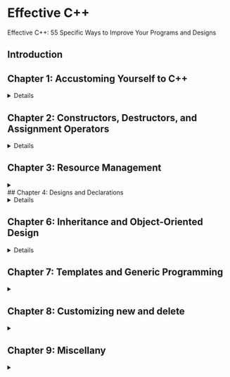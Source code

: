 # Effective C++

Effective C++: 55 Specific Ways to Improve Your Programs and Designs

## Introduction

## Chapter 1: Accustoming Yourself to C++

<details>

### Item 1: View C++ as a federation of languages.

C++ isn’t one language, it’s four languages together, it’s C, object oriented C++, template C++ and the STL. each part has its’ own conventions, styles and pitfalls. They can work together, but we must know how to combine them.

For example. For C basic stuff, we love passing by value (for built-in, C-like types), but in OOP c++, we prefer to pass references, and in templated c++, we have to pass references, but we when go to the STL, we have pointers again,and we go back to passing by value.

### Item 2: Prefer consts, enums, and inlines to #defines.

C++ gives us more power to the compiler, and we should use it rather than the precompiler, when possible.
Rather than having defined constants (#define ASPECT 1.653) we should use cons symbols,
Const is stronger in cpp than in C,
If we have a pointer, we need to use two const specifiers.
And if we use a string, we should use the std::string type.
Make it const.

Making the const part of the code means we can limit it’s visibility and scope. We should define it as a static member of the class.
Class X {
Static const int NumTurns = 5;
};
Older versions of the compiler wouldn’t allow that behavior, and require us to define the value outside of the definitions.

A different way is to declare an enum member, which can also be encapsulated.
Enums cannot be referenced or addresseed, which is more similar to #define.

We should also avoid using #define to create macros.
The following example is one possible fuckup:

It seems innocent, but side effects
f(++a > b ? ++a,b); we do ++ twice.
f(++a > b+10 ? ++a,b); we do ++ once.

Here we should use a templated function, which gets const references, and the ++ will happen just once.

We still have #include, #ifndef,#define,#endif.
But we should reduce our use of the preprocessor.

### Item 3: Use const whenever possible.

Const means that the object shouldn’t be modified. And it asks the compiler to help us enforce this rule
We have many ways of using ‘const’:
If the const is to the left of the asterix, it’s a pointer to a const value.
If the const is to the right of the asterix, it’s a const pointer to a value.
If on both, const pointer to a const value, basically immutable.

In terms of the type, the side of the const doesn’t matter. Use the spiral rule to determine.

Iterators in the STL are modeled on pointers, so something about that.
In a function, const can be the return value, parameters, or the function itself (as a member function).
Sometimes we want to return a const objects, this protects us from some weird behaviors.

Const member functions, if it’s not a const, const objects can’t call it.
Constiness of a member function is part of the signature, so if we want to override it, we should make sure to keep the constiness.

If we didn’t have two versions we would either open ourselves to attacks on our objects (a[0] = 0;) or reduce the ability to use the object.

Bitwise and logical constness
Bitwise - no bits are changed, easy for the compiler to see.
Logical - a philosophy: a const member function can change the bits, but only in ways the client can’t tell.

We might want to change some private members to provide better performance, but constiness stops us!
For that we have the ‘mutable’ keyword. We set it for data members (private!) and it means we can modify these members even inside const functions.

Avoiding duplication
We might have const and non const functions with almost identical behavior, which we would want to avoid writing twice.
One solution is to move what we can to private functions.
Another solution is to cast consintess away.
This is the one place we can should use cast.
What we do is take the non const version, cast it as const (static_cast<>()) and the const_cast<non const>() the return value.
After all, if we are in a non-const function, it means the user has a non const object, so we aren’t doing anything wrong.

### Item 4: Make sure that objects are initialized before they’re used.

Uninitialized values are dangerous. The rules for when they are given default values are too complicated to care about.
For objects, we should always initialize everything. And do it it in the member Initialization list, not in the body of the ctor.this is usually safer and faster.
We should explicitly call the default ctor for the inner members, even if they aren’t given values.

For const and references members, we must use MIL,
We can sometimes use a private function to take care of the assignments, especially if we have many constructors, and we don’t want to clatter the MIL with repetitions, this is only when we can safely use the assignment behavior.

There is a set order of initialization.
First the base class, tehn the members according to the ABEntry list (class declaration?)

The order of initialization of non-local objects defined in different translation units
Static objects, alive from their creation time until the end of the program.
Static inside functions are local static.
Static inside classes, and outside of classes are global (non local).

Translation unit: a compilation unit, a cpp file and it’s #includes.

Some problems i don’t understand. The answer is to call a function that has a local static object, and returns that object. This is the singleton pattern.
This also saves us some performance cost in creating the non-local objects.

</details>

## Chapter 2: Constructors, Destructors, and Assignment Operators

<details>

### Item 5: Know what functions C++ silently writes and calls.

The compiler creates a default constructor, a copy constructor, a copy assignment operator (=) and a destructor,
They are created only if needed (used), but they almost always creep inside.

If we have a member that is a reference, c++ won’t create a copy assignment operator.
If we have const members, the compiler also won’t agree.
Copy assignment operators aren’t inherited from the base class.

### Item 6: Explicitly disallow the use of compiler-generated functions you do not want.

If we don’t want to allow copying (or assignment) of the object, we must explicitly disallow it.
If we don’t declare them, the compiler create them for us, and if we do create them then, the compiler won’t protect us from using them!
The trick to avoid this problem is to make the functions ‘private’. And thus we prevent the compiler from auto-generating them, and we also get it to avoid compiling code that tries to call on them!
We should also just declare them, and leave them without definition! This will get us linktime errors if some private function tries to call them, or a friend member / function tries.
If we would want to get a compile time error, we could push this invalid functionality into a base class, we make the allowed operations protected (inherited) and the actions we want to disallow are private. This means our derived class won’t be able to call on them,

And the code won’t even compile!

### Item 7: Declare destructors virtual in polymorphic base classes.

Make destructors virtual if there is at least one virtual function.
If there aren’t any virtual functions, the class probably isn’t meant to be a base class.

### Item 8: Prevent exceptions from leaving destructors.

We should never have two exceptions active at the same time, c++ might terminate or have other undefined behavior.

If we have an exception (that we can’t handle) inside a destructor, we have two options, either abort everything with an explicit call to .abort(), or catch it, log it, and hope that the exception is contained, borth aren’t great options.

A suggestion is to move the responsibility away from the destructor and allow the user to call on this function, so he could see the exceptions. Our destructor will also call on these functions, but it’s a last resort, not the desired behavior.

### Item 9: Never call virtual functions during construction or destruction.

The vptr is of the most derived class, so we can never know if we call a virtual function, whether or not it has what it needs. If it’s inside a ctor, the data it’s using hasn’t been initialized, or if it’s a dtor, it might have been deleted already!

It might not be easy to find this, especially if the call to the virtual is actually inside a private function (which we created to avoid code duplication).

### Item 10: Have assignment operators return a reference to \*this.

Assignments are right associative,
We can chain assignments together.
Cpp allows us to do this:
Int x,y,z;
x=y=y=z=15;
Which makes them all 15. This is bad code writing, but legal.
To keep the behavior, we we need to make our =operator return a value, this value is the \*this, the result of the assignment.
This is the convention for all operators, we should deviate from in only if we have a good reason to.

### Item 11: Handle assignment to self in operator=.

We need to make sure that x=x is a legal and working behavior in our code.

An example of a class with a private member. The = operator means we need to get rid of the left side (we are replacing it’s contents, so we make sure to clean up the memory), and then replace it with a copy of the right hand side object.
This is unsafe:

If rhs and lhs are the same, then we got ourselves in problems.
We can do identity check, but this isn’t always enough.
There is also the thing about exception safety.
So one option is to hold a reference to the old object, make sure the new one is copied successfully, and only then delete the old one. This handles both the exception safety and self assignment.
Another way to do this is by ‘copy and swap’. We define first create a copy of the desired object (rhs), swap it with the current one, and then release it. This means we make use of the copy constructor.
(or if we pass something by value, we already get a free copy).

### Item 12: Copy all parts of an object.

The compiler won’t warn us about partial copying. So if we add a member, we need to add it to the copy ctor/ copy assignment as well.
This is also a problem with derived classes, as we will need to explicitly copy the base class members. Otherwise we get partially copies with the old base or the default values instead.

In general, we shouldn’t have the copy constructor or the assignment operator call one another, if we have too much code duplication we can use a private member function, and make sure it’s safe.

</details>

## Chapter 3: Resource Management

<details>
<summary>

</summary>

If we take something from the system, we must return it.
Memory on the heap, file descriptors, locks, sockets and all sorts of other resources.

### Item 13: Use objects to manage resources.

We need to make sure that we have resources in stuff that gets its destructor called automatically, not only through delete.
One way to so is with the standard library auto_ptr (smart pointer), which knows to call the destructor on what it’s pointing to.
(the pointer is on the stack, so it gets released, and it’s destructor calls delete on what’s it’s pointing to).
Resources are acquired and immediately turned over to resource-managing objects.
Resource managing objects use their destructors to ensure that resources are released.

Because auto_ptr deletes the object from the heap when auto_ptr goes out of scope, we can’t have multiple copies of auto_ptr, so auto_ptr has some weird behavior with the copy ctor and the copy assignment operators,

This means that they aren’t always the best way of doing dynamic allocations, and STL doesn’t allow the weird copy behavior.
An alternative is the reference-counting-smart-pointer (RCSP), which keeps track of how many pointers refer to each object and delete the object when the last on goes out of scope (like the garbage collector in java), and it works for most cases.

A special note is that both auto_ptr and shared_ptr call delete, and not delete [] on their members, so this can lead to problems!
The boost package has some implementations of auto_ptr and shared_ptr for arrays. If we need them and for some reason std::string and std::vector<> aren’t enough for us.

Here’s how i imagine auto_ptr look:
template<typename T>
Class auto_ptr<T>
{
public:
auto_ptr<T> (T t){m_ptr=tl;}
~auto_ptr<T>() {delete m_ptr}
Private:
T\* m_ptr;
}

Also probably has some fancy ways to derefences it so it behaves just like T.

### Item 14: Think carefully about copying behavior in resource management classes

We should avoid copying managerial objects. Always. This is the same problem that led to creating the shared_ptr, but it’s not always enough.

We can either:
Prohibit copying all together
If it doesn’t make sense for an object to be copied, simply don’t allow it. Use the suggestions in ### Item 6 to stop the compiler from generating copy constructors and copy assignment (base class, private members functions).
Reference-count the underlying resource
Copy, but increment a counter and manage the behavior, then we can add 2nd optional parameter to the class that specifies the ‘deletion’ behavior.

Copy the underlying resource
Sometimes we really want a copy, and we just want it to be managed as well. In theses cases, we also copy the underlying resource and create and new ‘managerial’ object, this behavior is ‘deep copy’.
The new object is independent from the old object, and simply happens to have the same data.
Transfer ownership of the underlying resource
This is the behavior of auto_ptr, only one resource exists at all time that can control the object, the rest can’t.

### Item 15: Provide access to raw resources in resource-managing classes.

We can’t always use simple managed resource, even if we really want to. Many API’s require the raw pointer, not a managed one.
We can either explicitly give the pointer with .get() command, or have an conversion function (operator RawName() const {return raw_pointer)), and overload the \* (dereference) and -> operators.
This can lead to other problems,

### Item 16: Use the same form in corresponding uses of new and delete.

The problem with delete vs delete[].
How many destructors are called?
The memory structure for an arrays is different from that of a single object.
If we use delete[] on a single item, we can fuck things up. Even an array of 1 is different than a single object in terms of the memory layout.

Therefore, we should always match [new [] and delete[] .
This can get weird in tyepdef.
We might typedef an array[], and then we have no problems calling new on it, but when we call delete we mess up, as we should have been using delete[].

### Item 17: Store newed objects in smart pointers in standalone statements.

There are some weird cases in which we might get a memory leak if we try to initialize a smart_pointer as part of the expression and another part of the expression causes an exception before we pass control of the object to the manager

Assume that we successfully create the new widget, and then the compiler decides to run the priority() function and not call to initialize the shared_ptr.
If the priority function throws an exception, then the call to create the shared_pointer won’t run, and no object will take responsibility on the widget, and it won’t be released!

</details>
## Chapter 4: Designs and Declarations

<details>

### Item 18: Make interfaces easy to use correctly and hard to use incorrectly.

We should make our interfaces (prototypes) easy to use, and be aware of what errors the users might do, and be ready to protect against them,

If we expect arguments from the same fundamental type, but with different meanings, our users might confuse the order and provide unreasonable values.
We can avoid this by having specialized structs for arguments,

We have class Data, with three int members,
So instead of a constructor
Date(int day, int month, int year)
And the user calls
Date(03,07,1987)
We can have a constructor
Date(Day day, Month month, Year year)
And the user calls
date(Day(03), Month(07), Year(1987));
This acts as a reminder to the user how to order the arguments.
We can also use enums, for integer like types, or have static predefined sets as static class members.

We should restrict possible behaviors of our classes and try to make them as similar to predefined ones, consistency is important, and we should strive for that.

An example of a factory class that returns a pointer to a dynamically allocated object.
This requires the user to either delete it after he uses it, or store the reference in a smart pointer.
We can make the users’ like easier by returning a smart pointer object directly, so the user must store it in one, and we prevent memory leaks.

An example with a deleter.
Rather than expect the user to use the correct ‘deletion’ function, we bind the function to the shared_ptr so it comes pre-built with the means to destroy it.
This prevent some other problems.
We can look at ‘boost’ to see how they implement the tr1::shared_ptr class.
It’s bigger, slower, uses dynamic memory, but all those runtime costs are nothing compared to the gains in preventing client errors.

### Item 19: Treat class design as type design.

If we write cpp as an object oriented programming language, we need to think about how our classes are defined. Clases will behave like built-in types, and we should give them proper consideration.
Important questions for us to consider
How should objects be created and destroyed?
Constructors, destructors, new, delete, new[], delete[].

How should object initialization differ from assignment?
Don’t forget the copy constructor and the assignment operator.
What does ‘pass by value’ mean for the object?
The copy constructor again.
Are there restriction on legal values for our type? What are they?
What do we do with illegal values? Who checks for them?
How does the type fit in terms of inheritance?
Can we inherit from a different class? Do we expect to be a base class? Should our destructor be virtual?
What kind of conversions are allowed for the type?
Can we be converted to other types? Explicitly or implicitly? Don’t forget the constructors again!
What operators and functions make sense for the type?
What behavior do we want for our type, with whom should it interact?
What standard functions and operators should be disallowed?
What behavior do we want to cross off? The usual suspect are the copy constructor, assignment operator, sometimes constructors and other functions should be private.
Who should be able to access members of the type?
Who is the audience for the class, how does he interact with the class?
Member functions, friend classes and functions, nested classes?
What is the ‘undeclared interface’ of the type?
What about mutexes, exceptions, dynamic memory, performance?
How general is the type?
Maybe we actually need a templated class?
Is a new type really needed?
Maybe we can use one of the existing types and classes instead? Maybe a new function or two will be enough?

### Item 20: Prefer pass-by-reference-to-const to pass-by-value.

Argument are passed by value, this means copies of the data. For fundamental types there is no difference, but for classes, this involves the copy constructor and can be a costly operation. Especially if we have inheritance involved.
This might mean that we pass an object of tens or hundreds of bytes (copying them all each time, and then destroying them afterwards), just to perform a simple action.
In many cases, this can be avoided by passing a reference (and making it const), now we simply pass a single reference and we get the same behavior.
This also protects us from slicing behavior if we pass a derived class to something expects an base object.
Because pass by value involves the copy constructor, the ‘new’ object is constructed using the base constructor, and uses the base virtual table.
Passing it by reference to const protects us from this behavior.

Passing by reference doesn’t apply for fundamental types and for STL objects, they are usually passed by value, because of the way they are implemented.

### Item 21: Don’t try to return a reference when you must return an object.

Passing by reference is usually good.
Returning by reference is dangerous.

A reference must be to an existing object, object on the stack don’t always exist.
Some bad ideas to avoid all the constructors calls and somehow return reference.

Don’t.
Create a new object, pay the price. Let the compiler deal with micro optimizations.
Only return a reference if you received this reference and your chaining objects.

### Item 22: Declare data members private.

Everything should be private, unless there’s a good reason not.
Avoiding getters/setters isn’t a good reason.

Encapsulation allows us to choose behavior based on needs and constraints, we are never tied to one behavior that can’t be changed. Anything public is something that must remain public.

Protected access aren’t much better than public, we simply don’t know how many derived classes exist, and we can’t be sure.
Anything that isn’t a toy app (or a nested class) should be private.

### Item 23: Prefer non-member non-friend functions to member functions.

Encapsulation means flexibility, we want to reduce the number of accessing ways into our members. If a function only uses public methods, it has no need for private access to the inner workings of the object.
It shouldn’t be a friend function, it should be inside the same namespace.
This keeps the encapsulation and keeps the related functions around, but not breaching (convenience functions, quality of life).
These functions can be declared across different source files, all belonging to the same namespace. We simply take what we need from each header file and this extends the namespace.

### Item 24: Declare non-member functions when type conversions should apply to all parameters.

Type conversion can happen only if the argument is in the parameter list, not if it’s implicit like the ‘this’.
So instead of having
Class A
{
Const A operator+(A other){}//member
}
Const A operator+(A rhs,int lhs){}//non member
Const A operator+(int rhs,A lhs){}//non member

(three functions!)
We can have a an implicit int constructor, and one function
Const A operator+(A rhs,A lhs){}
If either of our arguments are an int (or any type that can be used to create A), then implicit casting will take care of this.

---

If we have an implicit conversion from int (constructor) to Type A, then we can could do
A a1;
Int x;
A aa = a1 +x;

Which will be
A aa = a1 + A(x);

But not the other way around
A aa = x +a1; // won’t work.
But if the operator wasn't a member function, we could do this!

The operator should only be a friend if it needs the inner workings, not by default.
This means we must have implicit casting constructors, so we will have two constructor calls.
It might be bad for performance, but it’s usually worth the cost.

### Item 25: Consider support for a non-throwing swap.

Swap is great for situation of self assignment and for exception-safe programming.

The swap template makes use of the = operator overload and the copy constructor.

(swap takes b:a reference to T, a: another reference to B, and return nothing).
This implementation involves three operations (even four!) that might be heavy.
A copy constructor to create temp.
A assignment operator to copy a=b.
A assignment operator to copy b=temp.
And then a destructor for temp.

In some cases, this behavior might be costly, and unnecessary.
The pimpi idiom (pointer to implementation).
If our objects really hold just pointers to data, why do we need to create all the data (deep copy) each time? And also to call delete before each assignment?
If we could know that our class just holds pointers, we could swap the pointers and be done with this. No need for special copying, constructing, etc…

We can create a specialized template for this class,

We usually can’t extend namespace, but total template specialization is allowed, so we could write something like:

This fails to compile not because we extend the std namespace, but because we are trying to access a private member.
We can declare this swap function as a friend to to our class,
Class {
Public:
Friend void std::swap<Widget>(Widget &A, Widget &B);
}
But the convention is not to do so.
The convention is to specialize the swap as member function, and have an namespace std extension in our class.

We specialize the template version to call swap, and that’s all we need.

Swapping templated classes
C++ allows for partial specialization of classes, but not for partial function templates.

We need to fiddle around with the code to find a solution,
We usually can overload function templates, but not for std namespace.

The better solution is to still have a non member swap that calls a member swap. But we don’t declare this function to be an overload of std::swap. it's a template by itself in the class source files.

The name lookup rules will find this version of swap before the std::swap, and this will be called. This is true

Another special thing to remember:

This means we ‘import’ the std::swap function into the scope, and now we call scope.
If there is a swap function for the objects, it will be used.
If there is a overloaded std::swap function, it will be used
In the worst case, the regular std::swap will be used.

We should not qualify this call, as we want to allow the linker to find the best version to use.

Steps:
Write a public swap member function, that doesn’t throw exceptions.
Have a non member swap in the same namespace,
If we have a a class (not a class template), add a std::swap overload that calls the swap member function.

If we’re calling swap, make sure to have using std::swap to make sure we can find the best version.

We don’t want the ‘member’ swap to throw exceptions, ever.
If we can’t assure this, we don’t have a fitting candidate for a swap function.

Chapter 5: Implementations
Some problem that occur while implementing our code.

### Item 26: Postpone variable definitions as long as possible.

We should wait with defining and declaring variables until we are sure they will be used.
This is especially important if we might throw an exception somewhere in our code before this variable will be used (and then we payed for both the constructor and the destructor). We would prefer to initialize our variable with the needed values and not default construct it and then change it’s values.

This not only improves the code performance, it also makes it easier to read, as the variable is introduced in the context of the variables it takes.

The way to go with variables inside of loops depends on usage.

But unless we know for sure that the assignment is very cheap and this section is performance critical, we should use approach B, and construct a new object each time.

### Item 27: Minimize casting.

A reminder of casting styles
(T) var; // c-style
T(var); //cast expression
And the c++ style conversions, or new-style.
static_cast<T>(var); //force implicit conversions, that aren’t necessarily promotions, general casting behavior.
dynamic_cast<T>(var); //allows for safe downcasting, heavy runtime costs.
reinterpret_cast<T>(var); //low level cast, can do pretty much anything, not safe.
const_cast<T>(var); //the only c++ style cast to remove const from a value.

We can still use the old style casts (c-style, cast expressions), but it’s better not to. The modern style is easier to identify, easier to interpret the meaning and works better with compilers.

In the text he says that he uses old style casting when he wants to call the explicit constructor.

Unlike common misconception, casting isn’t just telling the compiler to treat one type as another, in many cases we actually have run time costs.
Like casting from int to a double, while simple, still means that we need to create a new data, because int’s are 4 bytes and doubles are 8 byes and are totally different. Even int and unsigned int are different and require work. Not a lot of work, but this isn’t free at runtime.

(a cost free cast is reinterpert_cast<T>(), which is a whole bag of worms)

Another example:

We think that this is free behavior, as the base part of the derived class should be at the start of the object. But it isn’t, we still need some runtime work to get the correct address. Remember multiple inheritance?
Even in single inheritance, this can happen. The layout of an object is decided by the compiler.
Here is another problematic code:

We want to call the base class behavior,so we cast ourselves to it and call the function.
This isn’t right.
The function that we call isn’t operating on the current object, but on a ‘casted copy’ of it. We when casted ‘_this_ to the base class, we called a (copy) constructor on the base part of \*this, and then called the member function of that temporary copy.
What we should do it to explicitly call the correct base function, this is similar to ‘super.func()’ in java, if we would have only one base class and no multiple inheritance (and the ‘super’ keyword) in c++.

This suggestion stands double for dynamic_cast<T>().
dynamic_cast<T> is quite slow by itself, it’s designed to fit with both multiple inheritance and dynamic linking, so it shouldn’t be used in performance critical sections.
We use dynamic casting when we have a base class pointer that we suspect to actually be a derived class.
We can avoid this by using containers that store pointers to derived class directly (actually, use smart pointers instead of regular ones), this will work if we store only one type inside the container.
An alternative is to use virtual functions, and provide them in the base class, and just have them do nothing it that case.
(this does bloat the base class)
Neither approach is perfect, but both are preferable to dynamic casting.
We definitely want to avoid cascading dynamic casting, i.e something with many ‘ifs’ and cases for each derived class. It’s both slow (many calls to dynamic casting) and hard to maintain (if we add or remove a derived class). In this case, we should probably use a virtual function.

As a general rule, we should avoid all types of casting, and dynamic_cast<T> the most. If it’s not possible we should minimize the use of casting and hide it away,

### Item 28: Avoid returning “handles” to object internals.

Defensive programming.
Don’t return a modifiable handler (reference) to a private member. This can break encapsulation. We can’t allow the user to change our internal data.
While changing return types to const can work, it still has the problem of dangling handlers.
The handle might outlive the object that created it, and it will no longer be valid.

### Item 29: Strive for exception-safe code.

When using locks, have them wrapped inside a lock object, so that if an exception occurs, the destructor is called and the lock is unlocked and removed. Also, less code.

Function should strive to exception safe i one of three ways.
Basic guarantee - the data is always at a valid state, all the member function can be called and the object can operate as usual, even if an exception occured.
Strong guarantee - if an exception occurred during a call, then the data is in the same state as if the call hasn’t been made. Like atomic transactions, either it succeeded completely, or failed and nothing changed.
Nothrow guarantee- the call doesn’t throw exceptions (we usually can’t say this).

Our code must be one of those, preferably the stronger.

The copy and swap strategy, closely related to the pimpi idiom. We hold all the data we might change in a different object, and once we are sure the new object is functional, we swap it in place of the new one.
We need to be careful when dealing with non local data, we can’t assure that if we reset our changes, we won’t we be changing that data in the progress.

### Item 30: Understand the ins and outs of inlining.

Inline functions are great, because we can avoid the overhead of calling a function.
However, no free lunches, inline function cause code bloating, more paging, and other stuff.
Unless the function itself is smaller than that of the function call.
Inlining is a request, not a command, we can’t be sure that the compiler does this, we simply suggest. Virtual functions are never inlined.
We can make inline function either by providing the definition inside the class declaration (java style!), or by marking it as ‘inline’ and defining it in the h file.friend functions can also be inlined.

Even though templates and inline functions are similar in that regard, they aren’t the same.
If we try to take a pointer to an inline function,we might end up with two versions,
We shouldn’t inline constructor and destructors.
Debuggers also tend to have problems with inline functions,
We should remember that inlinning is an optimization, not a requirement. It should be decided after the code runs properly.

### Item 31: Minimize compilation dependencies between files.

Header files ‘private’ members are implementation details, but they are included in every file, so we can’t easily change them (even though we declared them private exactly for this reason!)
The problem is that to compile code properly, we must know the size of the object before hand, so we must have room for the private members.
If we can avoid having direct definitions inside our class objects, we can reduce cross file dependency. (this is what have done in C, we provided an interface in the .h file and all the implementation in a separate file).
This is part of the PIMPI idiom.

A bit about having declarations in .h files and definitions in cpp files. We return handles and not actual classes.
Interface classes (abstract classes without any members), factory method (or virtual constructors)

</details>

## Chapter 6: Inheritance and Object-Oriented Design

<details>

Oop in c++ is different than other languages (like java) and it has some special behaviors of its own. Remember, c++ can be used to write oop code, it isn’t oop by itself.

### Item 32: Make sure public inheritance models “is-a.

Public inheritance means a ‘is a’ relationship.
If we write a derived class from a public inheritance, it means we say that our derived object is a base object, and could be used wherever the base class could be used. Our derived object is a specialized form of the base class.
This is similar to java, where derived classes cannot change the access modifiers of the base class.
Every Derived object is also a Base object, but not vice versa.

(the example of the bird base class and the non flying birds like the penguin or emo).

We can either make a class of flying birds that penguins don’t derive from, or make penguins throw an exception when trying to fly.
In general, we prefer compiler errors to linker errors, and linker errors to runtime errors (and runtime errors to undefined / unexpected behavior).

The example of squares and rectangles, is a square a rectangle?
No. the behavior of only increasing the width of of a shape is possible for a rectangle, but not for squares, so a square isn’t a candidate for an ‘is-a’ relationship with a s rectangle. We can’t take a function designed to work with rectangles, give it squares and expect the same results.

The other relationship models are “has-a” and “is-implemented-in-terms-of”, sometimes it’s better to use them.

### Item 33: Avoid hiding inherited names.

We should be careful with our naming, and avoid having the same name in different scopes, and doubly so when working with inheritance.
The name searching scopes works the same no matter the type, or class of the variable.
If we use the same names, we hide the earlier functions, this is very problematic with function overloading. If we hide one version of overloaded function, we’ve basically hidden all versions (even if we hadn’t declared them!)/

We can counter this behavior and make function visible with the using statement.

This will bring the base mf1 and mf3 function into light, with the new function declaration overriding only the functions with the same parameters.

We sometimes don’t want to inherit everything from the base class, this is against the idea of public inheritance, but it makes sense if we use private inheritance, and we only want to inherit some function (not all the overloads of it).
We do this by forwarding our function, or having it call the fully qualified name of the base class function ({base::foo();}),

There is also a problem with inherited names in templated classes (### Item 43, specialized classes might be in use and derived classes might inherit from them and they won’t have the same behavior as other derived classes)

### Item 34: Differentiate between inheritance of interface and inheritance of implementation.

Inheritance might mean inheriting definitions and API (interface), and might mean inheriting the implementation as well. Sometimes we want both, sometimes we don’t.

Virtual, pure virtual and regular member functions.
Pure virtual functions must be declared by any inheriting class (they also make this class to be an abstract class, which is a bonus). If we only have pure virtual member functions, we actually have an interface, and not a concrete base class.
(we can have an implementation for a pure virtual function, we first make it = 0; and then define it. It can be accessed only with the fully qualified name).

Regular virtual functions provide both an interface and an implementation, but we allow the derived class to change (override) how it implements it.

This is usually good practice for OOP, but it hold some dangers, and we might with to make this inheritance more explicit. This is done by making the public function pure virtual, and providing a protected ‘default’ function (non virtual) that the derived class can inline call. Any new derived class must explicitly call on this function to use it.
If we don’t like having separate definition functions and implementation functions, we can have the implementation be defined as the pure virtual function, which means that the derived classes must still explicitly state what function they plan to use, and fully qualify that they with to use the base default version. This design has less functions in the namespace, but we lose the ability to hide the default implementation under the ‘protected’ access modifier.

Non virtual functions should be the same across all classes, not override, not redeclared, not redefined, not anything, we want this variant to be called, not a specialized version (and if some one decide to declare it again, he’s doing a mistake that shouldn’t be done).

We should avoid creating a base class without any virtual functions (especially the destructor, which should always be virtual), or making all of them virtual without a good reason.

Calling virtual functions has a cost, but it most cases, this isn’t what’s slowing the program.

### Item 35: Consider alternatives to virtual functions.

Virtual functions are great, but there are alternatives. Let’s get to know them.
The Template Method Pattern via the Non-Virtual Interface Idiom
Have a non virtual function call a private virtual function. This is called non-virtual interface (NVI) idiom. Or a wrapper behavior. We seperate the non changeable parts (the shared, set in stone) behavior that the base class defines from the smaller portion that needs specializing.
We also separate that ‘how stuff is done’ into the virtual function, but the ‘when stuff is done’ is still controlled by the base class. This enforces order and structure.
A special note is that derived class override function that they can’t access (private functions), which is odd, but legal. We can also make the function protected and expect the derived class to call the base class virtual function themselves.

The Strategy Pattern via Function Pointers
Rather than define each derived class a virtual function overload, we can simply pass each object (or class) a function pointer and have it call that function to do the required work. This means stronger decoupling, and allows different instances of each class to have different behaviors. This design patterns is sometimes called strategy. the downside is that we distanced the calculation from the object,and it now has to use public access to the object or be given specialized access into it and make the encapsulation weaker.
The Strategy Pattern via tr1::function
Rather than a simple (rigid) function pointer, we can send something that behaves the same, it can be a function pointer, a member function, a functor (function object) that returns not just the type, but anything that can be converted to that type?
We replace the function pointer with a tr1::function object (something that is/has a callable entity).

This declaration is typedefed with a reasonable typename, and now rather than just sending functions, we can send much more.
We can still send functions, but we can also send objects and class members.

We use the std::tr1::bind(...) command to force a constant object into a member function, so it now has a ‘this’ member and can be called from anywhere!

The “Classic” Strategy Pattern
A final option is to have the function itself be a class, and specialized behaviors be sub classes of it. This is composition or dependency injection, whatever. It’s a conventional oop approach that doesn’t involve any c++ features, but is recognizable and understandable.

### Item 36: Never redefine an inherited non-virtual function.

Don’t redefine non-virtual functions. Just don’t.
It makes a mess of things, non-virtual functions are statically bound, not dynamically, if we use a Base pointer to hold a derived object, all non-virtual actions will be of the base class. This means that the type of non-virtual function depends on the pointer type, not on the object. This is obviously bad and not what we wanted.
If something needs to be overridden, it’s a virtual function. If not, it’s a non-virtual function that shouldn’t be redfiend.
As easy as that, and twice as important for destructor. Always virtual.

### Item 37: Never redefine a functions’ inherited default parameter value.

The problem: virtual functions are dynamically bounded (late binding) but default parameter values are statically bound (early binding).
While the function that we call is dynamically bounded in runtime by the object type, the default parameter is statically bound at compile time based on the pointer type. This means that when there is no given value we set the default value based on the pointer type, not the object.
So if our base and derived classes have different default parameters, the behavior will change based on the pointer type,
Derived d;
Derived _ dp = &d;
Base _ bp = &d;
dp->do();
bp->do();

The default parameter will be different in the two cases.
We can avoid this situation by using the Non virtual interface idiom (NVI) and have a non virtual function call the virtual function with the default value, making it ‘safe’ to use again.

### Item 38: Model “has-a” or “is-implemented-in-terms-of” through composition.

When the composition is part of the domain logic, we use a ‘has-a’ relationship (a person has name, address, kids.. Etc, but he isn’t a name, address, etc), when the composition is part of the application logic, it’s ‘is-implemented-in-terms-of’ relationship (We implement a thread pool in terms of a queue, but a thread pool isn’t a queue).
In this case, public inheritance isn't the way to go.

### Item 39: Use private inheritance judiciously.

Public inheritance means ‘is-a’ relationship. But what does private inheritance mean?
It means that there isn’t any implicit conversion between the derived class to the base class.
Private inheritance goes with ‘is-implemented-in-terms-of’ relationship, we take advantage of existing classes, without saying we adhere to the interface itself.

We prefer composition over private inheritance, and we should only use private inheritance when we must (because of protected members or in some edge cases). We might want to have base class with some behavior, but not allow derived classes to change it, so private inheritance comes in handy.
This also helps us in some terms of decoupling .
And this edge case about empty classes (no data, no virtual functions, no virtual base classes) , empty base optimization (EBO), only for single inheritance,

### Item 40: Use multiple inheritance judiciously.

There are people who don’t like multiple inheritance.
When we have multiple inheritance, we can inherit the same name from both base classes and have ambiguity.
We can have two instances of the common base class and then we need the diamond inheritance design with virtual inheritance and virtual base classes.
The general rule is to avoid using unless we must.
If we must, avoid putting data inside them (interface classes, like java and c#)

</details>

## Chapter 7: Templates and Generic Programming

<details>
<summary>

</summary>

### Item 41: Understand implicit interfaces and compile-time polymorphism.

OOP programming uses explicit interfaces, and runtime polymorphism - virtual functions, vtables, and declaring types.
In the case of templating, we give less importance to those, and we focus on implicit interfaces and compile-time polymorphism.

The implicit interface is based on the actions taken in the template. If we asked for .size(), it means only types that use have .size() are acceptable type parameters.
Each line in the template is a constraint for the type, it’s an implicit interface.

### Item 42: Understand the two meanings of typename.

Template <class T> and template <typename T> are usually the same.
But not always, and typename should be prefered, because it has some stuff that only it can do.

In a template, we can refer to two kinds of names.

Names in the template that depend on the template parameter are dependent names.
Can also be nested dependant names. In the example, iter is a nested dependent type name. (suppose we pass it a std::vector<int>, then it’s type is std::vector<int>::const_iterator).
The other variable, value, is not dependent, it’s just an int.

We think Iter is going to be a pointer, but this isn’t always the case, maybe we pass to the template a type that happens to have a static member called const_itertaor (not a nested class), another weird thing:

We think we are declaring a variable x from the nested class.
But maybe c::const_iterator is a static member and x is global variable? Then our code will actually be a multiplication expression!

To make sure we parse C as a typename, we add the typename qualifier before it.
This tells the compiler that C::const_iterator must be a type, and not anything else

We should use typename anytime we refer to a nested dependent typename in a template.
This also holds for template signatures.
template<typename C>
Void f(const C& container, typename C::iterator iter){;}
Now we have templated function that takes a type and a nested type,

One exception is that “typename must not precede nested dependent type names in a list of base classes or as a base class identifier in a member initialization list”.

Another thing is that we can qualify one part of the type, even if it’s templated.
Template <typename IterT>
Void Work(IterT iter)
{
typename std::iterator_traits<iterT>::value_type temp(\*iter);
}

Let's unpack:
Templated function that takes a type called IterT.
We want to make a copy, temp, based on the contents of iter (\*iter).
Temp is going to be some type, this type is the value type of the templated class iterator_traits from the STL, so it’s going to be a nested class of the the templated class (from the iterator_traits) class. So we precede it with typename.

There is a convention to create a local typedef definition:

Now we have the horrible line once, and we get a typedef that is easy to read.

### Item 43: Know how to access names in templatized base classes.

We can create templated classes. But there is a problem with creating a derived templated class.
Base template:

Derived template:

The template doesn’t know that base class with ‘sendClear()’ function exists. It can’t know about the base class until it’s instancized, and it can’t instancize it without compiling!

There is a better example using specialized templates.

Instead of writing “SendClear(info).
Three ways to fix the issue:
this->SendClear(info);
Using MsgSender<Company>::SendClear(info);
MsgSender<Company>::SendClear(info);

### Item 44: Factor parameter-independent code out of templates.

When we have templates, we might lead to bloated binary files, even if the code is lean.
If we have a template, we should refractor away all of the independent code. We should treat our one templated function as several functions, and try to identify any expressions that don’t depend on the parameter type, and move it outside.

One suggestion is to create a derived class that uses the base class, but hold the member function, and then do some calls to base function with a parameter.

I need to revisit this ### Item in the future

### Item 45: Use member function templates to accept “all compatible types”.

Smart pointers (what is used as the STL iterators),
Creating a template with a “generalized copy constructor”.

Ths class smartPtr has templated constructor that accepts any other templated smartPtr element. We also avoid making this constructor explicit, so we could use it a casting operator.

Then there’s some part about inheritance and which kinds of conversions we allow.

I need to revisit this ### Item in the future

### Item 46: Define non-member functions inside templates when type conversions are desired.

### Item 47: Use traits classes for information about types.

### Item 48: Be aware of template metaprogramming.

</details>

## Chapter 8: Customizing new and delete

<details>
<summary>

</summary>

Other programming languages offer automatic garbage collection (memory management), but c++ allows us to control the memory allocation to get better performance.
We use new and delete (new[], delete[] for arrays) to get memory, free it and call constructors and destructors. We also have some concerns for multi-threaded environments.

### Item 49: Understand the behavior of the new-handler.

When we can’t get enough memory from the system, old compilers returned a null pointer.
Today, the behavior is different, and if there wasn’t enough memory, the program should call a new_handler function.
This function is a client specific function, which we can set with the set_new_handler function from the standard library (similar to set_terminate and set_unexcpected).
This is a void (void) function that doesn’t throw anything.
If the handler function also can’t find memory, it’s called again repeatedly, which is troublesome, so the handler function should do one of the following
Make more memory available - somehow, it’s suggested that we preemptively save a block of memory for the function to use before starting the program
Install a different new_handler - call set_new_handler again, change something about itself. Whatever.
Remove the handler function, so the default exception is thrown.
Throw exception itself
Not return - call exit or abort.

We can’t have different built-in handlers for different classes, but we can implement the behavior.
We simply overwrite the new operator and the ‘set_new_handler) functions for our class, our new ‘new’ operator will set the class static handler as the handler function (through some resource with RAII behavior), and then it will call the default new operator (::new , the global qualifier) to do memory allocations. If the memory allocation fails, the new handler is called. At any case, the destructor of the local resource inside the ‘new’ operator will return the previous handler function to be the default one.

There is also a suggestion making this into a templated class and having other classes inherit from it so they also get the same managed allocations behavior, without any extra work.
There is some weird parts about having a templated class that never uses it’s typename parameter, but this is done for the sake of having different static members for each class. It’s called ‘curiously recurring template pattern (CRTP)’.

Because it’s c++, we can use this base class as part of our multiple inheritance, we just need to be careful (as we always need to be when using multiple inheritance).
The old behavior of having a null pointer return when allocation fails is still supported with an alternative form of the ‘new’ operator, the new(std::nothrow) overload.

### Item 50: Understand when it makes sense to replace new and delete.

Three common reasons to replace the new and delete operator.
To detect usage errors
We can use our new and delete operators to create safe usage of functions, and to add extra protection from double freeing. We can add a marker to out memory (start and finish) and validate that it’s entacts and that it’s where it supposed to be before deleting, and if we see that something in our marker is not as we set it to be, we can tell right there that there is going to be a memory problem. And in this case we can act before the delete and gather information about it to provide better feedback and error reports (think valgrind).
To improve efficiency
The default new and delete operators are designed to fit everything, so they have to consider many situations, and therefore they take the ‘middle of the road’ strategy. If we know how our objects are to be used in our program, we can handle the requests better and get better performance.
To collect usage statistics
Similar to the first reason, but not just for errors, we can use the operators to gather information about lifetime of our objects, when they are allocated, how much memory we use at any given time… etc.

To write an our version of ‘new’ we need to handle the memory allocation ourselves (hello malloc our old friend! We can also use mmap to be extra special) and we take extra memory to write signatures(remember 0xDEADBEEF? That’s one nice signature, isn’t it?) and whatnot. We then return the memory block with the actual data that user requested.

There are all sorts of other conventions that we should follow that appear later, but we should also consider alignment. Malloc might give us an aligned memory, but we might give our user a non aligned address (based on the offset of our signature data)
Even if our compiler knows how to create a program that isn’t aligned, we can still experience bad performance because of it. This is one of the dangers with manual memory allocation, some compilers have built in alternatives for memory management, or might we use open source allocator libraries (such as Pool library from Boost), this can get better performance, but we might sacrifice portability, TR1 can also help.

And now, here are more possible reasons
To increase the speed of allocation and deallocation
Especially in single thread programs, we can abuse non thread safe allocation (like the fixed size memory pools in Boost::Pool) to get better speed performance.
To reduce space overhead of default memory management
If our memory needs are small, we might be wasting a lot of space with overhead data, and a custom new operator can reduce it.
To compensate for suboptimal alignment in the default allocator
Maybe our default allocator doesn’t work in 8 byte alignment?
To cluster related objects near one another
If we know some data structures or classes tend to go together, we might get better performance if we store them in the same ‘pages’ of memory. If we store them next to one another, we can work faster.
To obtain unconventional behaviors
An example is a case where memory management is done via c code api, and we want to maintain the c++ style of our program, so we hide all the memory details in the new and delete operators to reduce the complexity of the code. We might also want to have better security by manually overwriting deallocated bytes with zero to hide sensitive information.

### Item 51: Adhere to convention when writing new and delete.

As mentioned before, there are some conventions to follow when writing the ‘new’ operator.

We need to consider the case of no available memory.
We need an infinite loop, an handler function, and some way to throw an exception (or abort the program) if we can’t allocate the memory.
There is also a problem of requesting zero bytes, as we must return a legitimate point.

We have an infinite loop of trying to allocate memory, if we succeed, we return a pointer to the memory, if we fail, we do the trick with our class specific handler function (which might be a problem in multithreaded environments) and try again, eventually we will either succeed in something, or we will run out of new_handlers and we will use the one that calls abort() and terminate early.
Ofcourse, if our object is a derived class, it also needs the correct size to allocate for the derived class, we can make sure that the request size in bytes is the same as the size of the class whose new operator we are using, so we won’t end up using the base new operator for a derived class. Of course.

(this check also includes the request for zero sized memory, because even interfaces have non zero size).

We also need to handle the ‘new[]’ operator, (called ‘array new’ in speech), which again has problems with sizes of derived classes (the wonderful problem of object slicing?)

In terms of delete, we need to make sure we handle deletion of null pointers (a simply check and return), and we need the same behavior with derived classes in terms of size and with arrays, and not to forget we must have virtual destructors!.

### Item 52: Write placement delete if you write placement new.

If memory allocation succeeds by the constructor throws an exception, we need to use the matching delete operator.
A ‘new’ operator with parameters (besides the mandatory size parameter) is called a placement version of the operator, such as the new operator with size and void pointer to decide where to construct the object. This version is part of the standard library, inside #include<new>.
The runtime environment calls new, and if it fails, it calls delete to remove deallocate memory. The runtime looks for a delete operator with the same number and type of arguments, but if it doesn’t find any, it doesn’t call any delete if there was an exception.
Therefore, we must have a delete operator with the same arguments as the new operator, and they must work together...

Also, if we declare a different version of new, we might hide other versions of ‘new’ from the user. There are three default versions of new/delete.

If we define any of them, it hides the other versions. We should also declare the corresponding delete operators.
Again, the suggestion in the book is to create a base class that has all the special forms declared and that way they will always be available.

</details>

## Chapter 9: Miscellany

<details>
<summary>

</summary>

### Item 53: Pay attention to compiler warnings.

Read the damn message. Don’t ignore warnings.
Remember that warnings are compiler implementation, so be careful.

### Item 54: Familiarize yourself with the standard library, including TR1.

TR1 stands for technical report 1.
TR libraries usually contain what’s expected to be part of the next c++ release.
Before TR1, the c++ standard contains:
The standard template library (STL), containers, iterators, algorithms, function objects, etc…
Iostreams - better control for input and output
Support for internationalization - more than one active locales, the wide_char and wide string classes
Support for numeric processing: complex numbers template, array of pure values (valarray)
Exception hierarchy - base class of std::exception, with derived class of logic_error and runtime_error.
C89 standard library.
The book details new stuff that TR1 should contain,
Smart pointer
Shared_ptr, unique_ptr, weak_ptr. Class designed around the move semantic.
Tr1::function
Register any callable object, not just function pointers, also function objects and class members.
Tr1::bind
Binding objects as ‘this’ or scope elements.
Hash tables
Emphasis on the fact that the containers aren’t ordered in any way.
Regular expressions
regex.
Tuples
Generalization of the ‘pair’ idea,.
Tr1::array
An array that behaves like an STL array, no dynamic allocation.
Tr1::mem_fn
Changing from member pointer to function.
Tr1::reference_wrapper
Having references behave more like objects, throw them all inside a class.
Random number generation
Better random numbers than what C gave us.
Mathematical special function
Some nice math stuff
C99 compatibility
Features that are in c99.
Type traits
Compile time information about classes, and other nice things.
Tr1::result_of
A way to deduce return types of function calls, templating.

### Item 55: Familiarize yourself with Boost.

Boost is an open source library of c++ stuff.
A lot of stuff in TR1 is based on boost, and boost has many other stuff which is nice, including lambda

</details>
